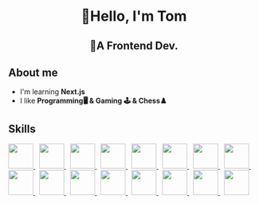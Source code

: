 <!-- https://github.com/ikatyang/emoji-cheat-sheet -->

<h1 align="center">🍰Hello, I'm Tom</h1>
<h2 align="center">🍍A Frontend Dev.</h2>

## About me

* I'm learning **Next.js**
* I like **Programming🖥️ & Gaming 🕹️ & Chess♟️**

## Skills

<p>
<a href="https://www.w3schools.com/html/default.asp">
<img src="https://cdn.jsdelivr.net/gh/devicons/devicon/icons/html5/html5-original.svg" width="50"/>
</a>
&nbsp; 
<a href="https://www.w3schools.com/css/default.asp"> 
<img src="https://cdn.jsdelivr.net/gh/devicons/devicon/icons/css3/css3-original.svg" width="50"/>
</a>
&nbsp; 
<a href="https://www.w3schools.com/js/default.asp"> 
<img src="https://cdn.jsdelivr.net/gh/devicons/devicon/icons/javascript/javascript-original.svg" width="50"/>
</a>
&nbsp; 
<a href="https://www.typescriptlang.org/"> 
<img src="https://cdn.jsdelivr.net/gh/devicons/devicon/icons/typescript/typescript-original.svg" width="50"/>
</a>
&nbsp; 
<a href="https://reactjs.org/"> 
<img src="https://cdn.jsdelivr.net/gh/devicons/devicon/icons/react/react-original.svg" width="50"/>
</a>
&nbsp; 
<a href="https://threejs.org/"> 
<img src="https://cdn.jsdelivr.net/gh/devicons/devicon/icons/threejs/threejs-original-wordmark.svg" width="50"/>      
</a>
&nbsp; 
<a href="https://github.com/"> 
<img src="https://cdn.jsdelivr.net/gh/devicons/devicon/icons/github/github-original.svg" width="50"/>
</a>
&nbsp; 
<a href="https://firebase.google.com/"> 
<img src="https://cdn.jsdelivr.net/gh/devicons/devicon/icons/firebase/firebase-plain.svg" width="50"/>    
</a>
&nbsp; 
<a href="https://sass-lang.com/"> 
<img src="https://cdn.jsdelivr.net/gh/devicons/devicon/icons/sass/sass-original.svg" width="50"/>         
</a>
&nbsp; 
<a href="https://code.visualstudio.com/"> 
<img src="https://cdn.jsdelivr.net/gh/devicons/devicon/icons/vscode/vscode-original.svg" width="50"/>      
</a>
&nbsp; 
<a href="https://wordpress.com/"> 
<img src="https://cdn.jsdelivr.net/gh/devicons/devicon/icons/wordpress/wordpress-plain.svg" width="50"/>
</a>
&nbsp; 
<a href="https://getbootstrap.com/"> 
<img src="https://cdn.jsdelivr.net/gh/devicons/devicon/icons/bootstrap/bootstrap-original.svg" width="50"/>
</a>
&nbsp; 
<a href="https://tailwindcss.com/"> 
<img src="https://cdn.jsdelivr.net/gh/devicons/devicon/icons/tailwindcss/tailwindcss-original-wordmark.svg" width="50"/>
</a>
&nbsp; 
<a href="https://d3js.org/"> 
<img src="https://cdn.jsdelivr.net/gh/devicons/devicon/icons/d3js/d3js-original.svg" width="50"/>
</a>
&nbsp; 
<a href="https://nextjs.org/"> 
<img src="https://cdn.jsdelivr.net/gh/devicons/devicon/icons/nextjs/nextjs-original-wordmark.svg" width="50"/> 
</a>  
&nbsp; 
<a href="https://www.opengl.org/"> 
<img src="https://cdn.jsdelivr.net/gh/devicons/devicon/icons/opengl/opengl-original.svg" width="50"/>
</a>
</p>
